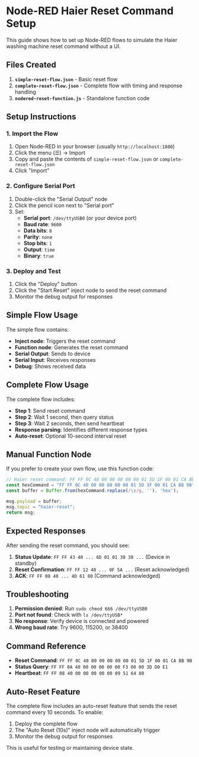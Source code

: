 # Node-RED Haier Reset Command Setup

This guide shows how to set up Node-RED flows to simulate the Haier washing machine reset command without a UI.

## Files Created

1. **`simple-reset-flow.json`** - Basic reset flow
2. **`complete-reset-flow.json`** - Complete flow with timing and response handling
3. **`nodered-reset-function.js`** - Standalone function code

## Setup Instructions

### 1. Import the Flow

1. Open Node-RED in your browser (usually `http://localhost:1880`)
2. Click the menu (☰) → Import
3. Copy and paste the contents of `simple-reset-flow.json` or `complete-reset-flow.json`
4. Click "Import"

### 2. Configure Serial Port

1. Double-click the "Serial Output" node
2. Click the pencil icon next to "Serial port"
3. Set:
   - **Serial port**: `/dev/ttyUSB0` (or your device port)
   - **Baud rate**: `9600`
   - **Data bits**: `8`
   - **Parity**: `none`
   - **Stop bits**: `1`
   - **Output**: `time`
   - **Binary**: `true`

### 3. Deploy and Test

1. Click the "Deploy" button
2. Click the "Start Reset" inject node to send the reset command
3. Monitor the debug output for responses

## Simple Flow Usage

The simple flow contains:
- **Inject node**: Triggers the reset command
- **Function node**: Generates the reset command
- **Serial Output**: Sends to device
- **Serial Input**: Receives responses
- **Debug**: Shows received data

## Complete Flow Usage

The complete flow includes:
- **Step 1**: Send reset command
- **Step 2**: Wait 1 second, then query status
- **Step 3**: Wait 2 seconds, then send heartbeat
- **Response parsing**: Identifies different response types
- **Auto-reset**: Optional 10-second interval reset

## Manual Function Node

If you prefer to create your own flow, use this function code:

```javascript
// Haier reset command: FF FF 0C 40 00 00 00 00 00 01 5D 1F 00 01 CA BB 9B
const hexCommand = "FF FF 0C 40 00 00 00 00 00 01 5D 1F 00 01 CA BB 9B";
const buffer = Buffer.from(hexCommand.replace(/\s/g, ''), 'hex');

msg.payload = buffer;
msg.topic = "haier-reset";
return msg;
```

## Expected Responses

After sending the reset command, you should see:

1. **Status Update**: `FF FF 43 40 ... 6D 01 01 30 30 ...` (Device in standby)
2. **Reset Confirmation**: `FF FF 12 40 ... 0F 5A ...` (Reset acknowledged)
3. **ACK**: `FF FF 08 40 ... 4D 61 80` (Command acknowledged)

## Troubleshooting

1. **Permission denied**: Run `sudo chmod 666 /dev/ttyUSB0`
2. **Port not found**: Check with `ls /dev/ttyUSB*`
3. **No response**: Verify device is connected and powered
4. **Wrong baud rate**: Try 9600, 115200, or 38400

## Command Reference

- **Reset Command**: `FF FF 0C 40 00 00 00 00 00 01 5D 1F 00 01 CA BB 9B`
- **Status Query**: `FF FF 0A 40 00 00 00 00 00 F3 00 00 3D D0 E1`
- **Heartbeat**: `FF FF 08 40 00 00 00 00 00 09 51 64 80`

## Auto-Reset Feature

The complete flow includes an auto-reset feature that sends the reset command every 10 seconds. To enable:

1. Deploy the complete flow
2. The "Auto Reset (10s)" inject node will automatically trigger
3. Monitor the debug output for responses

This is useful for testing or maintaining device state.
